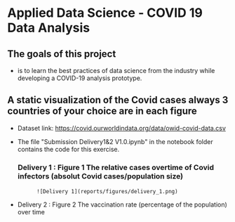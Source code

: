 # Applied Data Science - COVID 19 Data Analysis

## The goals of this project

* is to learn the best practices of data science from the industry while developing a COVID-19 analysis prototype.


## A static visualization of the Covid cases always 3 countries of your choice are in each figure 

* Dataset link: https://covid.ourworldindata.org/data/owid-covid-data.csv

* The file "Submission Delivery1&2 V1.0.ipynb" in the notebook folder contains the code for this exercise.

   ### Delivery 1 : Figure 1 The relative cases overtime of Covid infectors (absolut Covid cases/population size)
            ![Delivery 1](reports/figures/delivery_1.png)
      
* Delivery 2 : Figure 2 The vaccination rate (percentage of the population) over time
